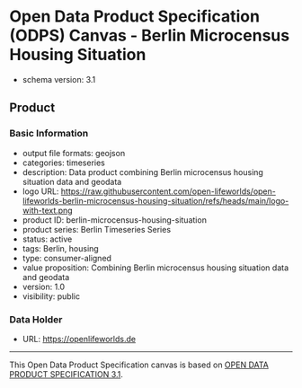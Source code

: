 
# Open Data Product Specification (ODPS) Canvas - Berlin Microcensus Housing Situation

* schema version: 3.1
## Product

### Basic Information

* output file formats: geojson
* categories: timeseries
* description: Data product combining Berlin microcensus housing situation data and geodata
* logo URL: https://raw.githubusercontent.com/open-lifeworlds/open-lifeworlds-berlin-microcensus-housing-situation/refs/heads/main/logo-with-text.png
* product ID: berlin-microcensus-housing-situation
* product series: Berlin Timeseries Series
* status: active
* tags: Berlin, housing
* type: consumer-aligned
* value proposition: Combining Berlin microcensus housing situation data and geodata
* version: 1.0
* visibility: public

### Data Holder

* URL: https://openlifeworlds.de


---
This Open Data Product Specification canvas is based on [OPEN DATA PRODUCT SPECIFICATION 3.1](https://opendataproducts.org/v3.1/#open-data-product-specification-3-1).